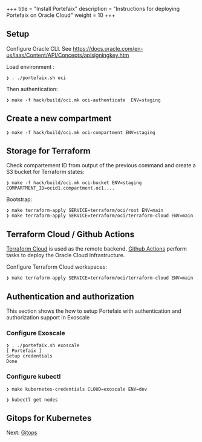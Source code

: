 +++
title = "Install Portefaix"
description = "Instructions for deploying Portefaix on Oracle Cloud"
weight = 10
+++

<a id="oci"></a>

## Setup

Configure Oracle CLI. See https://docs.oracle.com/en-us/iaas/Content/API/Concepts/apisigningkey.htm

Load environment :

```shell
❯ . ./portefaix.sh oci
```

Then authentication:

```shell
❯ make -f hack/build/oci.mk oci-authenticate  ENV=staging
```

## Create a new compartment

```shell
❯ make -f hack/build/oci.mk oci-compartment ENV=staging
```

## Storage for Terraform

Check compartement ID from output of the previous command and create a S3 bucket for Terraform states:

```shell
❯ make -f hack/build/oci.mk oci-bucket ENV=staging COMPARTMENT_ID=ocid1.compartment.oc1....
```

Bootstrap:

```shell
❯ make terraform-apply SERVICE=terraform/oci/root ENV=main
❯ make terraform-apply SERVICE=terraform/oci/terraform-cloud ENV=main
```

<a id="oci-terraform-cloud"></a>

## Terraform Cloud / Github Actions

[Terraform Cloud](https://terraform.cloud) is used as the remote backend. [Github Actions](https://github.com/features/actions) perform tasks to deploy the Oracle Cloud Infrastructure.

Configure Terraform Cloud workspaces:

```shell
❯ make terraform-apply SERVICE=terraform/oci/terraform-cloud ENV=main
```

## Authentication and authorization

This section shows the how to setup Portefaix with authentication and authorization support in Exoscale

### Configure Exoscale

```shell
❯ . ./portefaix.sh exoscale
[ Portefaix ]
Setup credentials
Done
```

### Configure kubectl

```shell
❯ make kubernetes-credentials CLOUD=exoscale ENV=dev
```

```shell
❯ kubectl get nodes

```

<a id="oci-gitops"></a>

## Gitops for Kubernetes

Next: [Gitops](/docs/gitops)